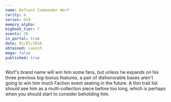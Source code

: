 ```yaml
---
name: Defiant Commander Worf
rarity: 4
series: ds9
memory_alpha:
bigbook_tier: 7
events: 26
in_portal: true
date: 01/01/2016
obtained: Launch
mega: false
published: true
---
```


Worf's brand name will win him some fans, but unless he expands on his three previous big-bonus features, a pair of dishonorable bases aren't going to win him much Faction event seating in the future. A thin trait list should see him as a multi-collection piece before too long, which is perhaps when you should start to consider beholding him.
